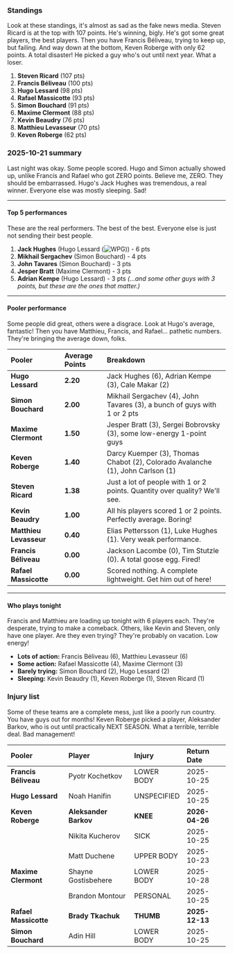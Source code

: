 ### Standings

Look at these standings, it's almost as sad as the fake news media. Steven Ricard is at the top with 107 points. He's winning, bigly. He's got some great players, the best players. Then you have Francis Béliveau, trying to keep up, but failing. And way down at the bottom, Keven Roberge with only 62 points. A total disaster! He picked a guy who's out until next year. What a loser.

1.  **Steven Ricard** (107 pts)
2.  **Francis Béliveau** (100 pts)
3.  **Hugo Lessard** (98 pts)
4.  **Rafael Massicotte** (93 pts)
5.  **Simon Bouchard** (91 pts)
6.  **Maxime Clermont** (88 pts)
7.  **Kevin Beaudry** (76 pts)
8.  **Matthieu Levasseur** (70 pts)
9.  **Keven Roberge** (62 pts)

### 2025-10-21 summary

Last night was okay. Some people scored. Hugo and Simon actually showed up, unlike Francis and Rafael who got ZERO points. Believe me, ZERO. They should be embarrassed. Hugo's Jack Hughes was tremendous, a real winner. Everyone else was mostly sleeping. Sad!

***

#### Top 5 performances

These are the real performers. The best of the best. Everyone else is just not sending their best people.

1.  **Jack Hughes** (Hugo Lessard (![WPG](https://github.com/Hugollum/Marqueur.UI/tree/main/assets/img/teams/small/WPG.png))) - 6 pts
2.  **Mikhail Sergachev** (Simon Bouchard) - 4 pts
3.  **John Tavares** (Simon Bouchard) - 3 pts
4.  **Jesper Bratt** (Maxime Clermont) - 3 pts
5.  **Adrian Kempe** (Hugo Lessard) - 3 pts
*(...and some other guys with 3 points, but these are the ones that matter.)*

***

#### Pooler performance

Some people did great, others were a disgrace. Look at Hugo's average, fantastic! Then you have Matthieu, Francis, and Rafael... pathetic numbers. They're bringing the average down, folks.

| Pooler | Average Points | Breakdown |
| :--- | :--- | :--- |
| **Hugo Lessard** | **2.20** | Jack Hughes (6), Adrian Kempe (3), Cale Makar (2) |
| **Simon Bouchard** | **2.00** | Mikhail Sergachev (4), John Tavares (3), a bunch of guys with 1 or 2 pts |
| **Maxime Clermont** | **1.50** | Jesper Bratt (3), Sergei Bobrovsky (3), some low-energy 1-point guys |
| **Keven Roberge** | **1.40** | Darcy Kuemper (3), Thomas Chabot (2), Colorado Avalanche (1), John Carlson (1) |
| **Steven Ricard** | **1.38** | Just a lot of people with 1 or 2 points. Quantity over quality? We'll see. |
| **Kevin Beaudry** | **1.00** | All his players scored 1 or 2 points. Perfectly average. Boring! |
| **Matthieu Levasseur** | **0.40** | Elias Pettersson (1), Luke Hughes (1). Very weak performance. |
| **Francis Béliveau** | **0.00** | Jackson Lacombe (0), Tim Stutzle (0). A total goose egg. Fired! |
| **Rafael Massicotte** | **0.00** | Scored nothing. A complete lightweight. Get him out of here! |

***

#### Who plays tonight

Francis and Matthieu are loading up tonight with 6 players each. They're desperate, trying to make a comeback. Others, like Kevin and Steven, only have one player. Are they even trying? They're probably on vacation. Low energy!

*   **Lots of action:** Francis Béliveau (6), Matthieu Levasseur (6)
*   **Some action:** Rafael Massicotte (4), Maxime Clermont (3)
*   **Barely trying:** Simon Bouchard (2), Hugo Lessard (2)
*   **Sleeping:** Kevin Beaudry (1), Keven Roberge (1), Steven Ricard (1)

### Injury list

Some of these teams are a complete mess, just like a poorly run country. You have guys out for months! Keven Roberge picked a player, Aleksander Barkov, who is out until practically NEXT SEASON. What a terrible, terrible deal. Bad management!

| Pooler | Player | Injury | Return Date |
| :--- | :--- | :--- | :--- |
| **Francis Béliveau** | Pyotr Kochetkov | LOWER BODY | 2025-10-25 |
| **Hugo Lessard** | Noah Hanifin | UNSPECIFIED | 2025-10-25 |
| **Keven Roberge** | **Aleksander Barkov** | **KNEE** | **2026-04-26** |
| | Nikita Kucherov | SICK | 2025-10-25 |
| | Matt Duchene | UPPER BODY | 2025-10-23 |
| **Maxime Clermont** | Shayne Gostisbehere| LOWER BODY | 2025-10-28 |
| | Brandon Montour | PERSONAL | 2025-10-25 |
| **Rafael Massicotte** | **Brady Tkachuk** | **THUMB** | **2025-12-13** |
| **Simon Bouchard** | Adin Hill | LOWER BODY | 2025-10-25 |